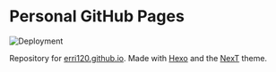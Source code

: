 # Personal GitHub Pages

![Deployment](https://github.com/erri120/erri120.github.io/workflows/Deployment/badge.svg)

Repository for [erri120.github.io](https://erri120.github.io). Made with [Hexo](https://hexo.io/) and the [NexT](https://theme-next.js.org/) theme.
